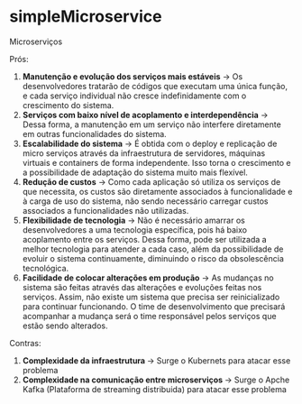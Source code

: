 # simpleMicroservice

Microserviços

Prós:

1) <b>Manutenção e evolução dos serviços mais estáveis</b> -> Os desenvolvedores tratarão de códigos que executam uma única função, e cada serviço individual não cresce indefinidamente com o crescimento do sistema.
2) <b>Serviços com baixo nível de acoplamento e interdependência</b> -> Dessa forma, a manutenção em um serviço não interfere diretamente em outras funcionalidades do sistema.
3) <b>Escalabilidade do sistema</b> -> É obtida com o deploy e replicação de micro serviços através da infraestrutura de servidores, máquinas virtuais e containers de forma independente. Isso torna o crescimento e a possibilidade de adaptação do sistema muito mais flexível.
4) <b>Redução de custos</b> -> Como cada aplicação só utiliza os serviços de que necessita, os custos são diretamente associados à funcionalidade e à carga de uso do sistema, não sendo necessário carregar custos associados a funcionalidades não utilizadas.
5) <b>Flexibilidade de tecnologia</b> -> Não é necessário amarrar os desenvolvedores a uma tecnologia específica, pois há baixo acoplamento entre os serviços. Dessa forma, pode ser utilizada a melhor tecnologia para atender a cada caso, além da possibilidade de evoluir o sistema continuamente, diminuindo o risco da obsolescência tecnológica.
6) <b>Facilidade de colocar alterações em produção</b> -> As mudanças no sistema são feitas através das alterações e evoluções feitas nos serviços. Assim, não existe um sistema que precisa ser reinicializado para continuar funcionando. O time de desenvolvimento que precisará acompanhar a mudança será o time responsável pelos serviços que estão sendo alterados.


Contras:

1) <b> Complexidade da infraestrutura </b> -> Surge o Kubernets para atacar esse problema
2) <b> Complexidade na comunicação entre microserviços </b> -> Surge o Apche Kafka (Plataforma de streaming distribuida) para atacar esse problema
